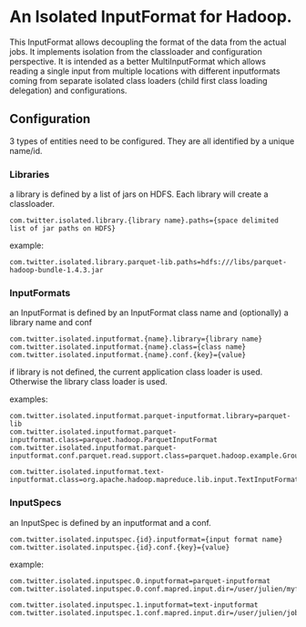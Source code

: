 An Isolated InputFormat for Hadoop.
===================

This InputFormat allows decoupling the format of the data from the actual jobs. It implements isolation from the classloader and configuration perspective.
It is intended as a better MultiInputFormat which allows reading a single input from multiple locations with different inputformats coming from separate isolated class loaders (child first class loading delegation) and configurations.

Configuration
-------------

3 types of entities need to be configured. They are all identified by a unique name/id.

### Libraries

a library is defined by a list of jars on HDFS.
Each library will create a classloader.
```
com.twitter.isolated.library.{library name}.paths={space delimited list of jar paths on HDFS}
```
example:
```
com.twitter.isolated.library.parquet-lib.paths=hdfs:///libs/parquet-hadoop-bundle-1.4.3.jar
```

### InputFormats
an InputFormat is defined by an InputFormat class name and (optionally) a library name and conf
```
com.twitter.isolated.inputformat.{name}.library={library name}
com.twitter.isolated.inputformat.{name}.class={class name}
com.twitter.isolated.inputformat.{name}.conf.{key}={value}
```
if library is not defined, the current application class loader is used. Otherwise the library class loader is used.

examples:
```
com.twitter.isolated.inputformat.parquet-inputformat.library=parquet-lib
com.twitter.isolated.inputformat.parquet-inputformat.class=parquet.hadoop.ParquetInputFormat
com.twitter.isolated.inputformat.parquet-inputformat.conf.parquet.read.support.class=parquet.hadoop.example.GroupReadSupport

com.twitter.isolated.inputformat.text-inputformat.class=org.apache.hadoop.mapreduce.lib.input.TextInputFormat
```

### InputSpecs
an InputSpec is defined by an inputformat and a conf.

```
com.twitter.isolated.inputspec.{id}.inputformat={input format name}
com.twitter.isolated.inputspec.{id}.conf.{key}={value}
```
example:
```
com.twitter.isolated.inputspec.0.inputformat=parquet-inputformat
com.twitter.isolated.inputspec.0.conf.mapred.input.dir=/user/julien/myfile.parquet

com.twitter.isolated.inputspec.1.inputformat=text-inputformat
com.twitter.isolated.inputspec.1.conf.mapred.input.dir=/user/julien/job_stats_by_day
```
